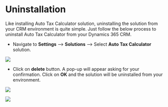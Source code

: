 # Uninstallation

Like installing Auto Tax Calculator solution, uninstalling the solution from your CRM environment is quite simple. Just follow the below process to uninstall Auto Tax Calculator from your Dynamics 365 CRM.

* Navigate to **Settings** --> **Solutions** --> Select **Auto Tax Calculator** solution.

![](<../.gitbook/assets/Uninstall\_4 (4).png>)

* Click on **delete** button. A pop-up will appear asking for your confirmation. Click on **OK** and the solution will be uninstalled from your environment.

![](../.gitbook/assets/Uninstall\_5.png)

![](<../.gitbook/assets/Uninstall\_3 (3).png>)

